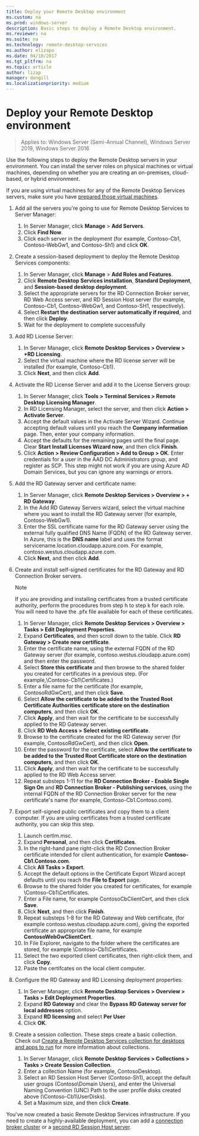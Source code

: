 ```yaml
---
title: Deploy your Remote Desktop environment
ms.custom: na
ms.prod: windows-server
description: Basic steps to deploy a Remote Desktop environment.
ms.reviewer: na
ms.suite: na
ms.technology: remote-desktop-services
ms.author: elizapo
ms.date: 04/10/2017
ms.tgt_pltfrm: na
ms.topic: article
author: lizap
manager: dongill
ms.localizationpriority: medium
---
```

# Deploy your Remote Desktop environment

>Applies to: Windows Server (Semi-Annual Channel), Windows Server 2019, Windows Server 2016

Use the following steps to deploy the Remote Desktop servers in your environment. You can install the server roles on physical machines or virtual machines, depending on whether you are creating an on-premises, cloud-based, or hybrid environment. 

If you are using virtual machines for any of the Remote Desktop Services servers, make sure you have [prepared those virtual machines](rds-prepare-vms.md).
  
  
1.  Add all the servers you're going to use for Remote Desktop Services to Server Manager:  
    1.  In Server Manager, click **Manage** > **Add Servers**.  
    2.  Click **Find Now**.  
    3.  Click each server in the deployment (for example, Contoso-Cb1, Contoso-WebGw1, and Contoso-Sh1) and click **OK**.  
2.  Create a session-based deployment to deploy the Remote Desktop Services components:  
    1.  In Server Manager, click **Manage** > **Add Roles and Features**.  
    2.  Click **Remote Desktop Services installation**, **Standard Deployment**, and **Session-based desktop deployment**.  
    3.  Select the appropriate servers for the RD Connection Broker server, RD Web Access server, and RD Session Host server (for example, Contoso-Cb1, Contoso-WebGw1, and Contoso-SH1, respectively).  
    4.  Select **Restart the destination server automatically if required**, and then click **Deploy**.  
    5.  Wait for the deployment to complete successfully  
3.  Add RD License Server:  
    1.  In Server Manager, click **Remote Desktop Services > Overview > +RD Licensing**.  
    2.  Select the virtual machine where the RD license server will be installed (for example, Contoso-Cb1).  
    3.  Click **Next**, and then click **Add**.  
4.  Activate the RD License Server and add it to the License Servers group:  
    1.  In Server Manager, click **Tools > Terminal Services > Remote Desktop Licensing Manager**.  
    2.  In RD Licensing Manager, select the server, and then click **Action > Activate Server**.  
    3.  Accept the default values in the Activate Server Wizard. Continue accepting default values until you reach the **Company information** page. Then, enter your company information.  
    4.  Accept the defaults for the remaining pages until the final page. Clear **Start Install Licenses Wizard now**, and then click **Finish**.  
    5.  Click **Action > Review Configuration > Add to Group > OK**. Enter credentials for a user in the AAD DC Administrators group, and register as SCP. This step might not work if you are using Azure AD Domain Services, but you can ignore any warnings or errors.  
5.  Add the RD Gateway server and certificate name:  
    1.  In Server Manager, click **Remote Desktop Services > Overview > + RD Gateway**.  
    2.  In the Add RD Gateway Servers wizard, select the virtual machine where you want to install the RD Gateway server (for example, Contoso-WebGw1).  
    3.  Enter the SSL certificate name for the RD Gateway server using the external fully qualified DNS Name (FQDN) of the RD Gateway server. In Azure, this is the **DNS name** label and uses the format servicename.location.cloudapp.azure.com. For example, contoso.westus.cloudapp.azure.com.  
    4.  Click **Next**, and then click **Add**.
6.  Create and install self-signed certificates for the RD Gateway and RD Connection Broker servers.

       > [!NOTE]
       > If you are providing and installing certificates from a trusted certificate authority, perform the procedures from step h to step k for each role. You will need to have the .pfx file available for each of these certificates.
       
    1.  In Server Manager, click **Remote Desktop Services > Overview > Tasks > Edit Deployment Properties**.  
    2.  Expand **Certificates**, and then scroll down to the table. Click **RD Gateway > Create new certificate**.  
    3.  Enter the certificate name, using the external FQDN of the RD Gateway server (for example, contoso.westus.cloudapp.azure.com) and then enter the password.  
    4.  Select **Store this certificate** and then browse to the shared folder you created for certificates in a previous step. (For example,\Contoso-Cb1\Certificates.)  
    5.  Enter a file name for the certificate (for example, ContosoRdGwCert), and then click **Save**.  
    6.  Select **Allow the certificate to be added to the Trusted Root Certificate Authorities certificate store on the destination computers**, and then click **OK**.  
    7.  Click **Apply**, and then wait for the certificate to be successfully applied to the RD Gateway server.  
    8.  Click **RD Web Access > Select existing certificate**.  
    9.  Browse to the certificate created for the RD Gateway server (for example, ContosoRdGwCert), and then click **Open**.  
    10. Enter the password for the certificate, select **Allow the certificate to be added to the Trusted Root Certificate store on the destination computers**, and then click **OK**.  
    11. Click **Apply**, and then wait for the certificate to be successfully applied to the RD Web Access server.  
    12. Repeat substeps 1-11 for the **RD Connection Broker - Enable Single Sign On** and **RD Connection Broker - Publishing services**, using the internal FQDN of the RD Connection Broker server for the new certificate's name (for example, Contoso-Cb1.Contoso.com).  
7.  Export self-signed public certificates and copy them to a client computer. If you are using certificates from a trusted certificate authority, you can skip this step.  
    1.  Launch certlm.msc.  
    2.  Expand **Personal**, and then click **Certificates**.  
    3.  In the right-hand pane right-click the RD Connection Broker certificate intended for client authentication, for example **Contoso-Cb1.Contoso.com**.  
    4.  Click **All Tasks > Export**.  
    5.  Accept the default options in the Certificate Export Wizard accept defaults until you reach the **File to Export** page.  
    6.  Browse to the shared folder you created for certificates, for example \Contoso-Cb1\Certificates.  
    7.  Enter a File name, for example ContosoCbClientCert, and then click **Save**.  
    8.  Click **Next**, and then click **Finish**.  
    9.  Repeat substeps 1-8 for the RD Gateway and Web certificate, (for example contoso.westus.cloudapp.azure.com), giving the exported certificate an appropriate file name, for example **ContosoWebGwClientCert**.  
    10. In File Explorer, navigate to the folder where the certificates are stored, for example \Contoso-Cb1\Certificates.  
    11. Select the two exported client certificates, then right-click them, and click **Copy**.  
    12. Paste the certifcates on the local client computer.  
8.  Configure the RD Gateway and RD Licensing deployment properties:  
    1.  In Server Manager, click **Remote Desktop Services > Overview > Tasks > Edit Deployment Properties**.  
    2.  Expand **RD Gateway** and clear the **Bypass RD Gateway server for local addresses** option.  
    3.  Expand **RD licensing** and select **Per User**  
    4.  Click **OK**.  
10. Create a session collection. These steps create a basic collection. Check out [Create a Remote Desktop Services collection for desktops and apps to run](rds-create-collection.md) for more information about collections.
 
    1.  In Server Manager, click **Remote Desktop Services > Collections > Tasks > Create Session Collection**.  
    2.  Enter a collection Name (for example, ContosoDesktop).  
    3.  Select an RD Session Host Server (Contoso-Sh1), accept the default user groups (Contoso\Domain Users), and enter the Universal Naming Convention (UNC) Path to the user profile disks created above (\Contoso-Cb1\UserDisks).  
    4.  Set a Maximum size, and then click **Create**.  
  

You've now created a basic Remote Desktop Services infrastructure. If you need to create a highly-available deployment, you can add a [connection broker cluster](rds-connection-broker-cluster.md) or a [second RD Session Host server](rds-scale-rdsh-farm.md).

